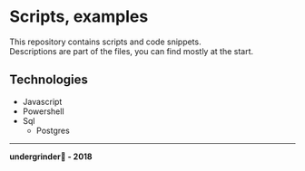 # Scripts, examples #This repository contains scripts and code snippets.  Descriptions are part of the files, you can find mostly at the start.## Technologies ##* Javascript* Powershell* Sql	* Postgres -----------------------------------------__undergrinder:ghost: - 2018__